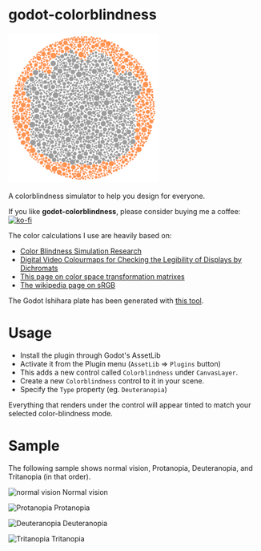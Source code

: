 # godot-colorblindness

![](ishihara.png)

A colorblindness simulator to help you design for everyone.

If you like **godot-colorblindness**, please consider buying me a coffee:  
[![ko-fi](https://ko-fi.com/img/githubbutton_sm.svg)](https://ko-fi.com/E1E53SKZF)

The color calculations I use are heavily based on:
* [Color Blindness Simulation Research](https://ixora.io/projects/colorblindness/color-blindness-simulation-research/)
* [Digital Video Colourmaps for Checking the Legibility of Displays by Dichromats](http://vision.psychol.cam.ac.uk/jdmollon/papers/colourmaps.pdf)
* [This page on color space transformation matrixes](http://www.brucelindbloom.com/index.html?WorkingSpaceInfo.html)
* [The wikipedia page on sRGB](https://en.wikipedia.org/wiki/SRGB)

The Godot Ishihara plate has been generated with [this tool](https://franciscouzo.github.io/ishihara/).

# Usage

- Install the plugin through Godot's AssetLib
- Activate it from the Plugin menu (`AssetLib` => `Plugins` button)
- This adds a new control called `Colorblindness` under `CanvasLayer`. 
- Create a new `Colorblindness` control to it in your scene.
- Specify the `Type` property (eg. `Deuteranopia`)

Everything that renders under the control will appear tinted to match your selected color-blindness mode.

# Sample

The following sample shows normal vision, Protanopia, Deuteranopia, and Tritanopia (in that order).

![normal vision](https://i.imgur.com/utF2kHk.gif)
Normal vision

![Protanopia](https://i.imgur.com/mbzqc6e.gif)
Protanopia

![Deuteranopia](https://i.imgur.com/vHoA4UD.gif)
Deuteranopia

![Tritanopia](https://i.imgur.com/QPyvkxB.gif)
Tritanopia


